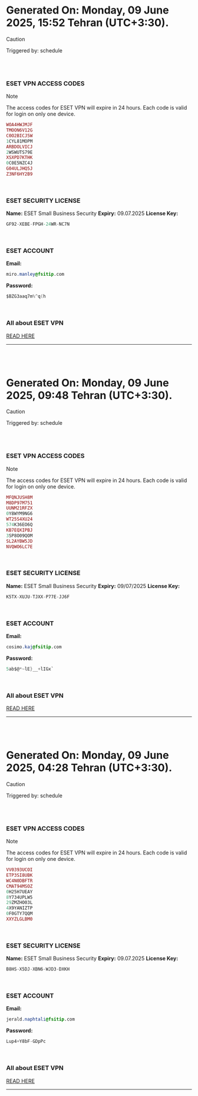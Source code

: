 # Generated On: Monday, 09 June 2025, 15:52 Tehran (UTC+3:30).

> [!CAUTION]
> Triggered by: schedule

<br><br>

### ESET VPN ACCESS CODES

> [!NOTE]
> The access codes for ESET VPN will expire in 24 hours.
> Each code is valid for login on only one device.

```ruby
WOA4HWJMJF
TMOON6V12G
C0O2BICJ5W
1CYL81MOPM
ARBDOLVICJ
2WSWUTS79E
XSXPD7KTHK
0C0E5NZC4J
G04ULJHQ5J
Z3NF6HY2B9
```

<br>

### ESET SECURITY LICENSE

**Name:** ESET Small Business Security
**Expiry:** 09.07.2025
**License Key:**

```POV-Ray SDL
GF92-XEBE-FPGH-24WR-NC7N
```

<br>

### ESET ACCOUNT

**Email:**

```CSS
miro.manley@fsitip.com
```

**Password:**

```POV-Ray SDL
$BZG3aaq7m%^q(h
```

<br>

### All about ESET VPN

[READ HERE](https://t.me/F_NiREvil/2113)

---

<br><br>

# Generated On: Monday, 09 June 2025, 09:48 Tehran (UTC+3:30).

> [!CAUTION]
> Triggered by: schedule

<br><br>

### ESET VPN ACCESS CODES

> [!NOTE]
> The access codes for ESET VPN will expire in 24 hours.
> Each code is valid for login on only one device.

```ruby
MFQNJUSH8M
M8DP97M751
UUNM21RFZX
0Y8WYM9NG6
WT25S4XU24
574K36EO6Q
KB7EQXIPBJ
3SP8O09QOM
SL2AYBW5JD
NVQWO6LC7E
```

<br>

### ESET SECURITY LICENSE

**Name:** ESET Small Business Security
**Expiry:** 09/07/2025
**License Key:**

```POV-Ray SDL
K5TX-XUJU-TJXX-P77E-JJ6F
```

<br>

### ESET ACCOUNT

**Email:**

```CSS
cosimo.kaj@fsitip.com
```

**Password:**

```POV-Ray SDL
5ab$@*~lE}__+lIGx`
```

<br>

### All about ESET VPN

[READ HERE](https://t.me/F_NiREvil/2113)

---

<br><br>

# Generated On: Monday, 09 June 2025, 04:28 Tehran (UTC+3:30).

> [!CAUTION]
> Triggered by: schedule

<br><br>

### ESET VPN ACCESS CODES

> [!NOTE]
> The access codes for ESET VPN will expire in 24 hours.
> Each code is valid for login on only one device.

```ruby
VV0393UCOI
ETP3SI8UBK
WC4N0DBFTR
CMAT94MSOZ
0H25H7UEAY
8Y734UPLW5
29ZMZHO03L
4X9YANIZTP
0F0GTY7QQM
XXYZLGLBM0
```

<br>

### ESET SECURITY LICENSE

**Name:** ESET Small Business Security
**Expiry:** 09.07.2025
**License Key:**

```POV-Ray SDL
B8HS-X5DJ-XBN6-WJD3-DXKH
```

<br>

### ESET ACCOUNT

**Email:**

```CSS
jerald.naphtali@fsitip.com
```

**Password:**

```POV-Ray SDL
Lup4+Y8bF-GDpPc
```

<br>

### All about ESET VPN

[READ HERE](https://t.me/F_NiREvil/2113)

---

<br><br>

